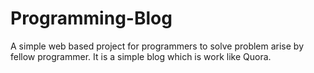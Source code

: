 # Programming-Blog
A simple web based project for programmers to solve problem arise by fellow programmer. It is a simple blog which is work like Quora.

